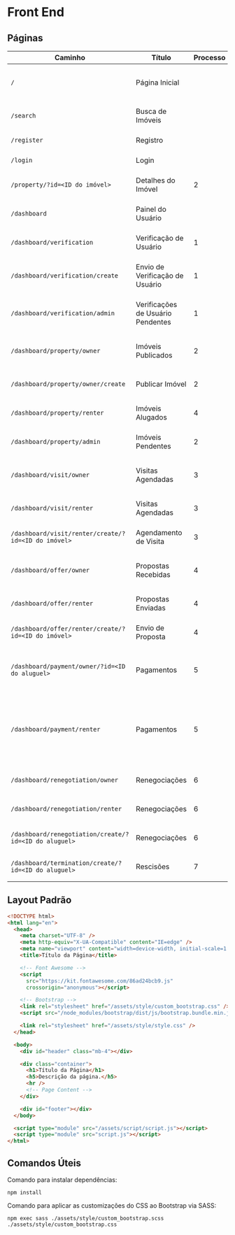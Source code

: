 # Front End

## Páginas

| Caminho                                               | Título                            | Processo | Descrição                                                                               |
| ----------------------------------------------------- | --------------------------------- | -------- | --------------------------------------------------------------------------------------- |
| `/`                                                   | Página Inicial                    |          | Landing Page de apresentação da plataforma.                                             |
| `/search`                                             | Busca de Imóveis                  |          | Busca de imóveis publicados.                                                            |
| `/register`                                           | Registro                          |          | Registro de novo usuário.                                                               |
| `/login`                                              | Login                             |          | Login de usuário.                                                                       |
| `/property/?id=<ID do imóvel>`                        | Detalhes do Imóvel                | 2        | Detalhes de um imóvel publicado.                                                        |
| `/dashboard`                                          | Painel do Usuário                 |          | Página inicial do Painel do Usuário.                                                    |
| `/dashboard/verification`                             | Verificação de Usuário            | 1        | Verificações enviadas por um usuário.                                                   |
| `/dashboard/verification/create`                      | Envio de Verificação de Usuário   | 1        | Formulário de envio de verificação de usuário.                                          |
| `/dashboard/verification/admin`                       | Verificações de Usuário Pendentes | 1        | Verificações pendentes de revisão por um admin.                                         |
| `/dashboard/property/owner`                           | Imóveis Publicados                | 2        | Imóveis publicados por um proprietário.                                                 |
| `/dashboard/property/owner/create`                    | Publicar Imóvel                   | 2        | Formulário de publicação de um imóvel                                                   |
| `/dashboard/property/renter`                          | Imóveis Alugados                  | 4        | Imóveis alugados por um locatário.                                                      |
| `/dashboard/property/admin`                           | Imóveis Pendentes                 | 2        | Imóveis pendentes de revisão.                                                           |
| `/dashboard/visit/owner`                              | Visitas Agendadas                 | 3        | Visitas agendadas em imóveis de um proprietário.                                        |
| `/dashboard/visit/renter`                             | Visitas Agendadas                 | 3        | Visitas agendadas por um locatário.                                                     |
| `/dashboard/visit/renter/create/?id=<ID do imóvel>`   | Agendamento de Visita             | 3        | Formulário de agendamento de visita.                                                    |
| `/dashboard/offer/owner`                              | Propostas Recebidas               | 4        | Propostas recebidas por um proprietário.                                                |
| `/dashboard/offer/renter`                             | Propostas Enviadas                | 4        | Propostas enviadas por um locatário.                                                    |
| `/dashboard/offer/renter/create/?id=<ID do imóvel>`   | Envio de Proposta                 | 4        | Formulário de envio de proposta.                                                        |
| `/dashboard/payment/owner/?id=<ID do aluguel>`        | Pagamentos                        | 5        | Pagamentos de um aluguel específico da visão de um proprietário.                        |
| `/dashboard/payment/renter`                           | Pagamentos                        | 5        | Formulário de criação de aviso de pagamento e histórico de avisos de pagamento criados. |
| `/dashboard/renegotiation/owner`                      | Renegociações                     | 6        | Renegociações de um proprietário.                                                       |
| `/dashboard/renegotiation/renter`                     | Renegociações                     | 6        | Renegociações de um locatário.                                                          |
| `/dashboard/renegotiation/create/?id=<ID do aluguel>` | Renegociações                     | 6        | Formulário de iniciação de renegociação.                                                |
| `/dashboard/termination/create/?id=<ID do aluguel>`   | Rescisões                         | 7        | Formulário de iniciação de rescisão.                                                    |

## Layout Padrão

```html
<!DOCTYPE html>
<html lang="en">
  <head>
    <meta charset="UTF-8" />
    <meta http-equiv="X-UA-Compatible" content="IE=edge" />
    <meta name="viewport" content="width=device-width, initial-scale=1.0" />
    <title>Título da Página</title>

    <!-- Font Awesome -->
    <script
      src="https://kit.fontawesome.com/86ad24bcb9.js"
      crossorigin="anonymous"></script>

    <!-- Bootstrap -->
    <link rel="stylesheet" href="/assets/style/custom_bootstrap.css" />
    <script src="/node_modules/bootstrap/dist/js/bootstrap.bundle.min.js"></script>

    <link rel="stylesheet" href="/assets/style/style.css" />
  </head>

  <body>
    <div id="header" class="mb-4"></div>

    <div class="container">
      <h1>Título da Página</h1>
      <h5>Descrição da página.</h5>
      <hr />
      <!-- Page Content -->
    </div>

    <div id="footer"></div>
  </body>

  <script type="module" src="/assets/script/script.js"></script>
  <script type="module" src="script.js"></script>
</html>
```

## Comandos Úteis

Comando para instalar dependências:

```
npm install
```

Comando para aplicar as customizações do CSS ao Bootstrap via SASS:

```
npm exec sass ./assets/style/custom_bootstrap.scss ./assets/style/custom_bootstrap.css
```
